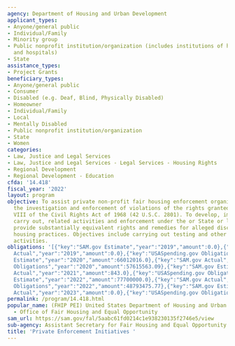 ```yaml
---
agency: Department of Housing and Urban Development
applicant_types:
- Anyone/general public
- Individual/Family
- Minority group
- Public nonprofit institution/organization (includes institutions of higher education
  and hospitals)
- State
assistance_types:
- Project Grants
beneficiary_types:
- Anyone/general public
- Consumer
- Disabled (e.g. Deaf, Blind, Physically Disabled)
- Homeowner
- Individual/Family
- Local
- Mentally Disabled
- Public nonprofit institution/organization
- State
- Women
categories:
- Law, Justice and Legal Services
- Law, Justice and Legal Services - Legal Services - Housing Rights
- Regional Development
- Regional Development - Education
cfda: '14.418'
fiscal_year: '2022'
layout: program
objective: To assist private non-profit fair housing enforcement organizations in
  the investigation and enforcement of violations of the rights granted under title
  VIII of the Civil Rights Act of 1968 (42 U.S.C. 2801). To develop, implement, and
  carry out, related activities and enforcement under the or State or local laws that
  provide substantially equivalent rights and remedies for alleged discriminatory
  housing practices. Objectives include carrying out testing and other investigative
  activities.
obligations: '[{"key":"SAM.gov Estimate","year":"2019","amount":0.0},{"key":"SAM.gov
  Actual","year":"2019","amount":0.0},{"key":"USASpending.gov Obligations","year":"2019","amount":29028295.18},{"key":"SAM.gov
  Estimate","year":"2020","amount":66012016.0},{"key":"SAM.gov Actual","year":"2020","amount":57739785.0},{"key":"USASpending.gov
  Obligations","year":"2020","amount":57615563.09},{"key":"SAM.gov Estimate","year":"2021","amount":45240881.0},{"key":"SAM.gov
  Actual","year":"2021","amount":843.0},{"key":"USASpending.gov Obligations","year":"2021","amount":8820779.29},{"key":"SAM.gov
  Estimate","year":"2022","amount":77700000.0},{"key":"SAM.gov Actual","year":"2022","amount":46034633.0},{"key":"USASpending.gov
  Obligations","year":"2022","amount":48793475.77},{"key":"SAM.gov Estimate","year":"2023","amount":81336381.0},{"key":"SAM.gov
  Actual","year":"2023","amount":0.0},{"key":"USASpending.gov Obligations","year":"2023","amount":38581284.37}]'
permalink: /program/14.418.html
popular_name: (FHIP PEI) United States Department of Housing and Urban Development
  - Office of Fair Housing and Equal Opportunity
sam_url: https://sam.gov/fal/5aabc61fd0214c1e938230135f2746e5/view
sub-agency: Assistant Secretary for Fair Housing and Equal Opportunity
title: 'Private Enforcement Initiatives '
---
```

